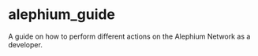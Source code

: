 # alephium_guide
A guide on how to perform different actions on the Alephium Network as a developer.
